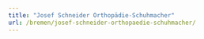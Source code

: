 ```yaml
---
title: "Josef Schneider Orthopädie-Schuhmacher"
url: /bremen/josef-schneider-orthopaedie-schuhmacher/
---
```

